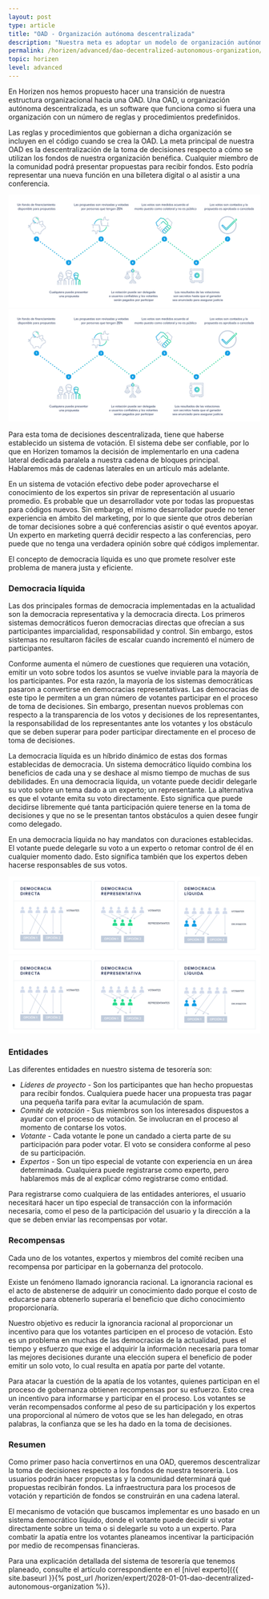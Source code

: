 ```yaml
---
layout: post
type: article
title: "OAD - Organización autónoma descentralizada"
description: "Nuestra meta es adoptar un modelo de organización autónoma descentralizada (OAD) con el tiempo. Este artículo explica lo que eso significa."
permalink: /horizen/advanced/dao-decentralized-autonomous-organization/
topic: horizen
level: advanced
---
```


En Horizen nos hemos propuesto hacer una transición de nuestra estructura organizacional hacia una OAD. Una OAD, u organización autónoma descentralizada, es un software que funciona como si fuera una organización con un número de reglas y procedimientos predefinidos.

Las reglas y procedimientos que gobiernan a dicha organización se incluyen en el código cuando se crea la OAD. La meta principal de nuestra OAD es la descentralización de la toma de decisiones respecto a cómo se utilizan los fondos de nuestra organización benéfica. Cualquier miembro de la comunidad podrá presentar propuestas para recibir fondos. Esto podría representar una nueva función en una billetera digital o al asistir a una conferencia.

![DAO](/assets/post_files/horizen/expert/dao/ES_DAO_D.jpg)
![DAO](/assets/post_files/horizen/expert/dao/ES_DAO_M.jpg)

Para esta toma de decisiones descentralizada, tiene que haberse establecido un sistema de votación. El sistema debe ser confiable, por lo que en Horizen tomamos la decisión de implementarlo en una cadena lateral dedicada paralela a nuestra cadena de bloques principal. Hablaremos más de cadenas laterales en un artículo más adelante.  

En un sistema de votación efectivo debe poder aprovecharse el conocimiento de los expertos sin privar de representación al usuario promedio. Es probable que un desarrollador vote por todas las propuestas para códigos nuevos. Sin embargo, el mismo desarrollador puede no tener experiencia en ámbito del marketing, por lo que siente que otros deberían de tomar decisiones sobre a qué conferencias asistir o qué eventos apoyar. Un experto en marketing querrá decidir respecto a las conferencias, pero puede que no tenga una verdadera opinión sobre qué códigos implementar.

El concepto de democracia líquida es uno que promete resolver este problema de manera justa y eficiente.

### Democracia líquida

Las dos principales formas de democracia implementadas en la actualidad son la democracia representativa y la democracia directa. Los primeros sistemas democráticos fueron democracias directas que ofrecían a sus participantes imparcialidad, responsabilidad y control. Sin embargo, estos sistemas no resultaron fáciles de escalar cuando incrementó el número de participantes.

Conforme aumenta el número de cuestiones que requieren una votación, emitir un voto sobre todos los asuntos se vuelve inviable para la mayoría de los participantes. Por esta razón, la mayoría de los sistemas democráticas pasaron a convertirse en democracias representativas. Las democracias de este tipo le permiten a un gran número de votantes participar en el proceso de toma de decisiones. Sin embargo, presentan nuevos problemas con respecto a la transparencia de los votos y decisiones de los representantes, la responsabilidad de los representantes ante los votantes y los obstáculo que se deben superar para poder participar directamente en el proceso de toma de decisiones.

La democracia líquida es un híbrido dinámico de estas dos formas establecidas de democracia. Un sistema democrático líquido combina los beneficios de cada una y se deshace al mismo tiempo de muchas de sus debilidades. En una democracia líquida, un votante puede decidir delegarle su voto sobre un tema dado a un experto; un representante. La alternativa es que el votante emita su voto directamente. Esto significa que puede decidirse libremente qué tanta participación quiere tenerse en la toma de decisiones y que no se le presentan tantos obstáculos a quien desee fungir como delegado.

En una democracia líquida no hay mandatos con duraciones establecidas. El votante puede delegarle su voto a un experto o retomar control de él en cualquier momento dado. Esto significa también que los expertos deben hacerse responsables de sus votos.

![Liquid Democracy](/assets/post_files/horizen/expert/dao/ES_liquid_democracy_D.jpg)
![Liquid Democracy](/assets/post_files/horizen/expert/dao/ES_liquid_democracy_M.jpg)

### Entidades

Las diferentes entidades en nuestro sistema de tesorería son:

 - _Líderes de proyecto_ - Son los participantes que han hecho propuestas para recibir fondos. Cualquiera puede hacer una propuesta tras pagar una pequeña tarifa para evitar la acumulación de spam.
 - _Comité de votación_ - Sus miembros son los interesados dispuestos a ayudar con el proceso de votación. Se involucran en el proceso al momento de contarse los votos.
 - _Votante_ - Cada votante le pone un candado a cierta parte de su participación para poder votar. El voto se considera conforme al peso de su participación.
 - _Expertos_ - Son un tipo especial de votante con experiencia en un área determinada. Cualquiera puede registrarse como experto, pero hablaremos más de al explicar cómo registrarse como entidad.

Para registrarse como cualquiera de las entidades anteriores, el usuario necesitará hacer un tipo especial de transacción con la información necesaria, como el peso de la participación del usuario y la dirección a la que se deben enviar las recompensas por votar.

### Recompensas

Cada uno de los votantes, expertos y miembros del comité reciben una recompensa por participar en la gobernanza del protocolo.

Existe un fenómeno llamado ignorancia racional. La ignorancia racional es el acto de abstenerse de adquirir un conocimiento dado porque el costo de educarse para obtenerlo superaría el beneficio que dicho conocimiento proporcionaría.

Nuestro objetivo es reducir la ignorancia racional al proporcionar un incentivo para que los votantes participen en el proceso de votación. Esto es un problema en muchas de las democracias de la actualidad, pues el tiempo y esfuerzo que exige el adquirir la información necesaria para tomar las mejores decisiones durante una elección supera el beneficio de poder emitir un solo voto, lo cual resulta en apatía por parte del votante.

Para atacar la cuestión de la apatía de los votantes, quienes participan en el proceso de gobernanza obtienen recompensas por su esfuerzo. Esto crea un incentivo para informarse y participar en el proceso. Los votantes se verán recompensados conforme al peso de su participación y los expertos una proporcional al número de votos que se les han delegado, en otras palabras, la confianza que se les ha dado en la toma de decisiones.

### Resumen

Como primer paso hacia convertirnos en una OAD, queremos descentralizar la toma de decisiones respecto a los fondos de nuestra tesorería. Los usuarios podrán hacer propuestas y la comunidad determinará qué propuestas recibirán fondos. La infraestructura para los procesos de votación y repartición de fondos se construirán en una cadena lateral. 

El mecanismo de votación que buscamos implementar es uno basado en un sistema democrático líquido, donde el votante puede decidir si votar directamente sobre un tema o si delegarle su voto a un experto. Para combatir la apatía entre los votantes planeamos incentivar la participación por medio de recompensas financieras.

Para una explicación detallada del sistema de tesorería que tenemos planeado, consulte el artículo correspondiente en el [nivel experto]({{ site.baseurl }}{% post_url /horizen/expert/2028-01-01-dao-decentralized-autonomous-organization %}).
